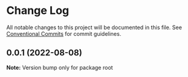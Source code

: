 # Change Log

All notable changes to this project will be documented in this file.
See [Conventional Commits](https://conventionalcommits.org) for commit guidelines.

## 0.0.1 (2022-08-08)

**Note:** Version bump only for package root
